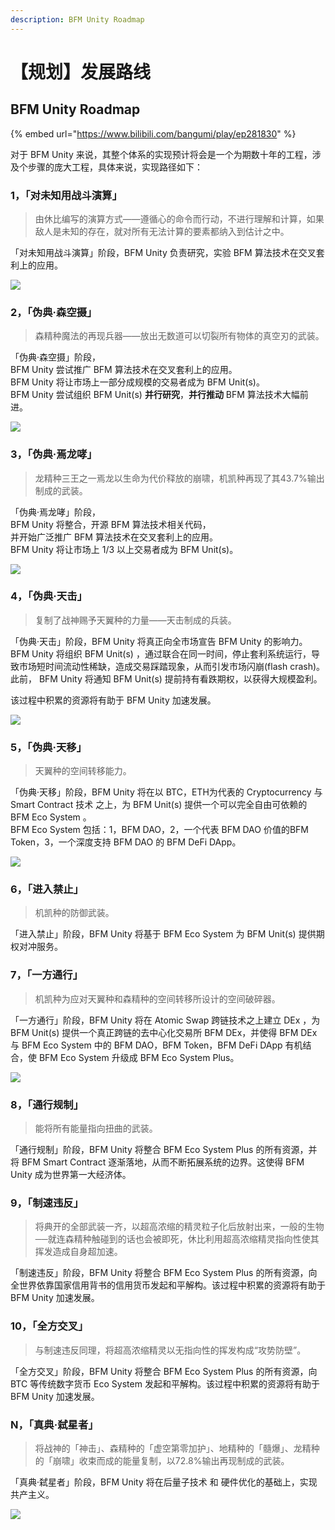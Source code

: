 ```yaml
---
description: BFM Unity Roadmap
---
```


# 【规划】发展路线

## BFM Unity Roadmap

{% embed url="https://www.bilibili.com/bangumi/play/ep281830" %}

对于 BFM Unity 来说，其整个体系的实现预计将会是一个为期数十年的工程，涉及个步骤的庞大工程，具体来说，实现路径如下：

### 1，「对未知用战斗演算」

> 由休比编写的演算方式——遵循心的命令而行动，不进行理解和计算，如果敌人是未知的存在，就对所有无法计算的要素都纳入到估计之中。

 「对未知用战斗演算」阶段，BFM Unity 负责研究，实验 BFM 算法技术在交叉套利上的应用。

![](.gitbook/assets/ping-mu-kuai-zhao-20200325-shang-wu-7.38.44.png)

### 2，「伪典·森空摄」

> 森精种魔法的再现兵器——放出无数道可以切裂所有物体的真空刃的武装。

「伪典·森空摄」阶段，  
BFM Unity 尝试推广 BFM 算法技术在交叉套利上的应用。  
BFM Unity 将让市场上一部分成规模的交易者成为 BFM Unit\(s\)。  
BFM Unity 尝试组织 BFM Unit\(s\) **并行研究**，**并行推动** BFM 算法技术大幅前进。

![](.gitbook/assets/ping-mu-kuai-zhao-20200325-shang-wu-7.39.35.png)

### 3，「伪典·焉龙哮」

> 龙精种三王之一焉龙以生命为代价释放的崩啸，机凯种再现了其43.7%输出制成的武装。

「伪典·焉龙哮」阶段，  
BFM Unity 将整合，开源 BFM 算法技术相关代码，  
并开始广泛推广 BFM 算法技术在交叉套利上的应用。  
BFM Unity 将让市场上 1/3 以上交易者成为 BFM Unit\(s\)。

![](.gitbook/assets/ping-mu-kuai-zhao-20200325-shang-wu-7.39.51.png)

### 4，「伪典·天击」

> 复制了战神赐予天翼种的力量——天击制成的兵装。

「伪典·天击」阶段，BFM Unity 将真正向全市场宣告 BFM Unity 的影响力。  
BFM Unity 将组织 BFM Unit\(s\) ，通过联合在同一时间，停止套利系统运行，导致市场短时间流动性稀缺，造成交易踩踏现象，从而引发市场闪崩\(flash crash\)。  
此前， BFM Unity 将通知 BFM Unit\(s\) 提前持有看跌期权，以获得大规模盈利。

该过程中积累的资源将有助于 BFM Unity 加速发展。

![](.gitbook/assets/ping-mu-kuai-zhao-20200325-shang-wu-7.40.32.png)

### 5，「伪典·天移」

> 天翼种的空间转移能力。

「伪典·天移」阶段，BFM Unity 将在以 BTC，ETH为代表的 Cryptocurrency 与 Smart Contract 技术 之上，为 BFM Unit\(s\) 提供一个可以完全自由可依赖的 BFM Eco System 。   
BFM Eco System 包括：1，BFM DAO，2，一个代表 BFM DAO 价值的BFM Token，3，一个深度支持 BFM DAO 的 BFM DeFi DApp。

![](.gitbook/assets/ping-mu-kuai-zhao-20200325-shang-wu-7.41.05.png)

### 6，「进入禁止」

> 机凯种的防御武装。

「进入禁止」阶段，BFM Unity 将基于 BFM Eco System  为 BFM Unit\(s\) 提供期权对冲服务。

### 7，「一方通行」

> 机凯种为应对天翼种和森精种的空间转移所设计的空间破碎器。

「一方通行」阶段，BFM Unity 将在 Atomic Swap 跨链技术之上建立 DEx ，为 BFM Unit\(s\) 提供一个真正跨链的去中心化交易所 BFM DEx，并使得 BFM DEx 与 BFM Eco System 中的 BFM DAO，BFM Token，BFM DeFi DApp 有机结合，使 BFM Eco System 升级成 BFM Eco System Plus。

![](.gitbook/assets/ping-mu-kuai-zhao-20200325-shang-wu-7.41.40.png)

### 8，「通行规制」

> 能将所有能量指向扭曲的武装。

「通行规制」阶段，BFM Unity 将整合 BFM Eco System Plus 的所有资源，并将 BFM Smart Contract 逐渐落地，从而不断拓展系统的边界。这使得 BFM Unity 成为世界第一大经济体。

### 9，「制速违反」

> 将典开的全部武装一齐，以超高浓缩的精灵粒子化后放射出来，一般的生物──就连森精种触碰到的话也会被即死，休比利用超高浓缩精灵指向性使其挥发造成自身超加速。

「制速违反」阶段，BFM Unity 将整合 BFM Eco System Plus 的所有资源，向全世界依靠国家信用背书的信用货币发起和平解构。该过程中积累的资源将有助于 BFM Unity 加速发展。

###  10，「全方交叉」

> 与制速违反同理，将超高浓缩精灵以无指向性的挥发构成“攻势防壁”。

「全方交叉」阶段，BFM Unity 将整合 BFM Eco System Plus 的所有资源，向 BTC 等传统数字货币 Eco System 发起和平解构。该过程中积累的资源将有助于 BFM Unity 加速发展。

### N，「真典·弑星者」

> 将战神的「神击」、森精种的「虚空第零加护」、地精种的「髓爆」、龙精种的「崩啸」收束而成的能量复制，以72.8%输出再现制成的武装。

「真典·弑星者」阶段，BFM Unity 将在后量子技术 和 硬件优化的基础上，实现共产主义。

![](.gitbook/assets/ping-mu-kuai-zhao-20200325-shang-wu-7.41.55.png)

